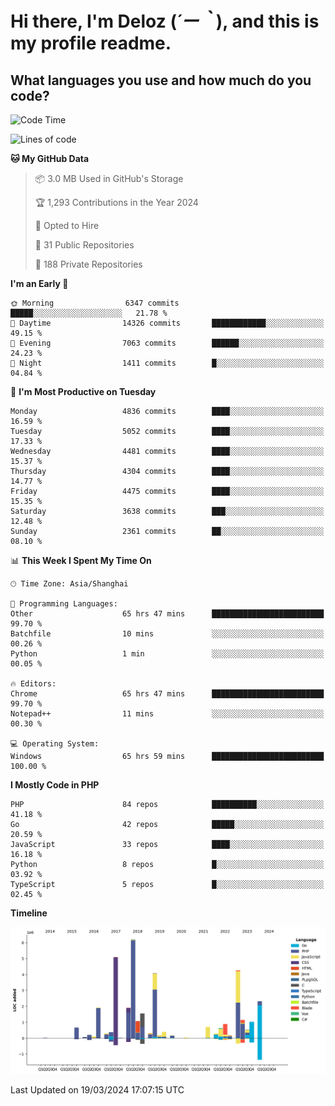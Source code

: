 # **Hi there, I'm Deloz (*´ー｀*), and this is my profile readme.**

## **What languages you use and how much do you code?**

<!--START_SECTION:waka-->
![Code Time](http://img.shields.io/badge/Code%20Time-3%2C515%20hrs%2050%20mins-blue)

![Lines of code](https://img.shields.io/badge/From%20Hello%20World%20I%27ve%20Written-36.3%20million%20lines%20of%20code-blue)

**🐱 My GitHub Data** 

> 📦 3.0 MB Used in GitHub's Storage 
 > 
> 🏆 1,293 Contributions in the Year 2024
 > 
> 💼 Opted to Hire
 > 
> 📜 31 Public Repositories 
 > 
> 🔑 188 Private Repositories 
 > 
**I'm an Early 🐤** 

```text
🌞 Morning                6347 commits        █████░░░░░░░░░░░░░░░░░░░░   21.78 % 
🌆 Daytime                14326 commits       ████████████░░░░░░░░░░░░░   49.15 % 
🌃 Evening                7063 commits        ██████░░░░░░░░░░░░░░░░░░░   24.23 % 
🌙 Night                  1411 commits        █░░░░░░░░░░░░░░░░░░░░░░░░   04.84 % 
```
📅 **I'm Most Productive on Tuesday** 

```text
Monday                   4836 commits        ████░░░░░░░░░░░░░░░░░░░░░   16.59 % 
Tuesday                  5052 commits        ████░░░░░░░░░░░░░░░░░░░░░   17.33 % 
Wednesday                4481 commits        ████░░░░░░░░░░░░░░░░░░░░░   15.37 % 
Thursday                 4304 commits        ████░░░░░░░░░░░░░░░░░░░░░   14.77 % 
Friday                   4475 commits        ████░░░░░░░░░░░░░░░░░░░░░   15.35 % 
Saturday                 3638 commits        ███░░░░░░░░░░░░░░░░░░░░░░   12.48 % 
Sunday                   2361 commits        ██░░░░░░░░░░░░░░░░░░░░░░░   08.10 % 
```


📊 **This Week I Spent My Time On** 

```text
🕑︎ Time Zone: Asia/Shanghai

💬 Programming Languages: 
Other                    65 hrs 47 mins      █████████████████████████   99.70 % 
Batchfile                10 mins             ░░░░░░░░░░░░░░░░░░░░░░░░░   00.26 % 
Python                   1 min               ░░░░░░░░░░░░░░░░░░░░░░░░░   00.05 % 

🔥 Editors: 
Chrome                   65 hrs 47 mins      █████████████████████████   99.70 % 
Notepad++                11 mins             ░░░░░░░░░░░░░░░░░░░░░░░░░   00.30 % 

💻 Operating System: 
Windows                  65 hrs 59 mins      █████████████████████████   100.00 % 
```

**I Mostly Code in PHP** 

```text
PHP                      84 repos            ██████████░░░░░░░░░░░░░░░   41.18 % 
Go                       42 repos            █████░░░░░░░░░░░░░░░░░░░░   20.59 % 
JavaScript               33 repos            ████░░░░░░░░░░░░░░░░░░░░░   16.18 % 
Python                   8 repos             █░░░░░░░░░░░░░░░░░░░░░░░░   03.92 % 
TypeScript               5 repos             █░░░░░░░░░░░░░░░░░░░░░░░░   02.45 % 
```



**Timeline**

![Lines of Code chart](https://raw.githubusercontent.com/deloz/deloz/main/assets/bar_graph.png)


 Last Updated on 19/03/2024 17:07:15 UTC
<!--END_SECTION:waka-->
